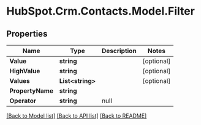 # HubSpot.Crm.Contacts.Model.Filter

## Properties

Name | Type | Description | Notes
------------ | ------------- | ------------- | -------------
**Value** | **string** |  | [optional] 
**HighValue** | **string** |  | [optional] 
**Values** | **List&lt;string&gt;** |  | [optional] 
**PropertyName** | **string** |  | 
**Operator** | **string** | null | 

[[Back to Model list]](../README.md#documentation-for-models) [[Back to API list]](../README.md#documentation-for-api-endpoints) [[Back to README]](../README.md)

